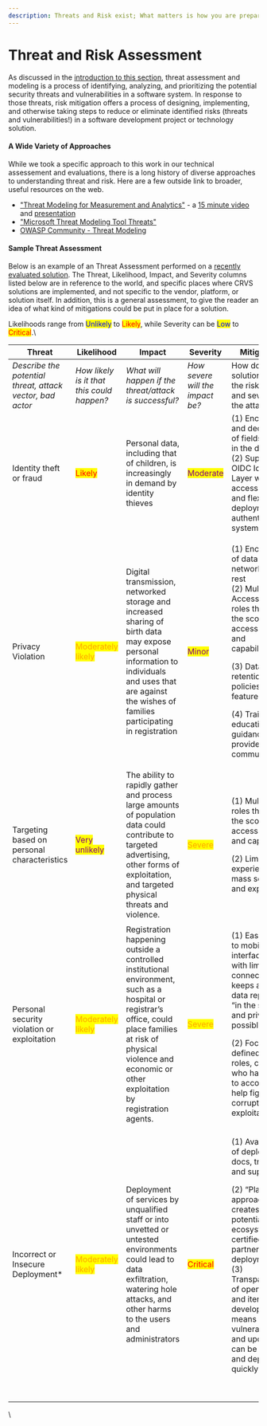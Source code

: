 ```yaml
---
description: Threats and Risk exist; What matters is how you are prepared to respond!
---
```


# Threat and Risk Assessment

As discussed in the [introduction to this section](holistic-audits-for-ict4d.md), threat assessment and modeling is a process of identifying, analyzing, and prioritizing the potential security threats and vulnerabilities in a software system. In response to those threats, risk mitigation offers a process of designing, implementing, and otherwise taking steps to reduce or eliminate identified risks (threats and vulnerabilities!) in a software development project or technology solution.

#### A Wide Variety of Approaches

While we took a specific approach to this work in our technical assessement and evaluations, there is a long history of diverse approaches to understanding threat and risk. Here are a few outside link to broader, useful resources on the web.&#x20;

* ["Threat Modeling for Measurement and Analytics"](https://docs.cleaninsights.org/docs/threat-modeling/) - a [15 minute video](https://www.youtube.com/watch?v=nt6ac3WoogA) and [presentation](https://docs.google.com/presentation/d/1RsikxjM9SxLkEK68WT4sgywA68LeL2m3o9T37LcjRCY/edit?usp=sharing)
* ["Microsoft Threat Modeling Tool Threats"](https://learn.microsoft.com/en-us/azure/security/develop/threat-modeling-tool-threats)
* [OWASP Community - Threat Modeling](https://owasp.org/www-community/Threat\_Modeling)

#### Sample Threat Assessment

Below is an example of an Threat Assessment performed on a [recently evaluated solution](../partners/partner-audits/). The Threat, Likelihood, Impact, and Severity columns listed below are in reference to the world, and specific places where CRVS solutions are implemented, and not specific to the vendor, platform, or solution itself. In addition, this is a general assessment, to give the reader an idea of what kind of mitigations could be put in place for a solution.

Likelihoods range from <mark style="color:blue;">Unlikely</mark> to <mark style="color:red;">Likely</mark>, while Severity can be <mark style="color:blue;">Low</mark> to <mark style="color:red;">Critical</mark>.\


<table><thead><tr><th width="167">Threat</th><th width="119">Likelihood</th><th width="181">Impact</th><th width="108">Severity</th><th>Mitigations</th></tr></thead><tbody><tr><td><em>Describe the potential threat, attack vector, bad actor</em></td><td><em>How likely is it that this could happen?</em> </td><td><em>What will happen if the threat/attack is successful?</em></td><td><em>How severe will the impact be?</em></td><td>How does the solution reduce the risk, impact, and severity of the attack?</td></tr><tr><td>Identity theft or fraud</td><td><mark style="color:red;">Likely</mark></td><td>Personal data, including that of children, is increasingly in demand by identity thieves</td><td><mark style="color:purple;">Moderate</mark></td><td>(1) Encryption and decryption of fields stored in the database (2) Support for OIDC Identity Layer with access controls and flexible deployment of authentication systems</td></tr><tr><td>Privacy Violation</td><td><mark style="color:orange;">Moderately likely</mark></td><td>Digital transmission, networked storage and increased sharing of birth data may expose personal information to individuals and uses that are against the wishes of families participating in registration</td><td><mark style="color:purple;">Minor</mark></td><td><p>(1) Encryption of data on the network and at rest<br>(2) Multiple Access Control roles that limit the scope of access to data and capabilities.</p><p>(3) Data retention policies and features</p><p>(4) Training, education, and guidance provided by community</p></td></tr><tr><td>Targeting based on personal characteristics</td><td><mark style="color:purple;">Very unlikely</mark></td><td>The ability to rapidly gather and process large amounts of population data could contribute to targeted advertising, other forms of exploitation, and targeted physical threats and violence.</td><td><mark style="color:orange;">Severe</mark></td><td><p>(1) Multiple roles that limit the scope of access to data and capabilities</p><p>(2)  Limit in user experience for mass search and export</p></td></tr><tr><td>Personal security violation or exploitation</td><td><mark style="color:orange;">Moderately likely</mark></td><td>Registration happening outside a controlled institutional environment, such as a hospital or registrar’s office, could place families at risk of physical violence and economic or other exploitation by registration agents.</td><td><mark style="color:orange;">Severe</mark></td><td><p>(1) Easy access to mobile interface, even with limited connectivity, keeps as much data reporting “in the system” and private as possible</p><p>(2) Focus on defined user roles, control who has access to accounts can help fight corruption and exploitation</p></td></tr><tr><td>Incorrect or Insecure Deployment*</td><td><mark style="color:orange;">Moderately likely</mark></td><td>Deployment of services by unqualified staff or into unvetted or untested environments could lead to data exfiltration, watering hole attacks, and other harms to the users and administrators</td><td><mark style="color:red;">Critical</mark></td><td><p>(1) Availability of deployment docs, training, and support</p><p>(2) “Platform” approach creates potential for an ecosystem of certified/trusted partners for deployment<br>(3) Transparency of open-source and iterative development means vulnerabilities and updates can be fixed and deployed quickly</p><p><br></p></td></tr></tbody></table>



\
